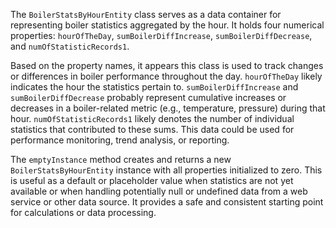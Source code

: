 The `BoilerStatsByHourEntity` class serves as a data container for representing boiler statistics aggregated by the hour. It holds four numerical properties: `hourOfTheDay`, `sumBoilerDiffIncrease`, `sumBoilerDiffDecrease`, and `numOfStatisticRecords1`.

Based on the property names, it appears this class is used to track changes or differences in boiler performance throughout the day.  `hourOfTheDay` likely indicates the hour the statistics pertain to.  `sumBoilerDiffIncrease` and `sumBoilerDiffDecrease` probably represent cumulative increases or decreases in a boiler-related metric (e.g., temperature, pressure) during that hour. `numOfStatisticRecords1` likely denotes the number of individual statistics that contributed to these sums. This data could be used for performance monitoring, trend analysis, or reporting.

The `emptyInstance` method creates and returns a new `BoilerStatsByHourEntity` instance with all properties initialized to zero. This is useful as a default or placeholder value when statistics are not yet available or when handling potentially null or undefined data from a web service or other data source. It provides a safe and consistent starting point for calculations or data processing.